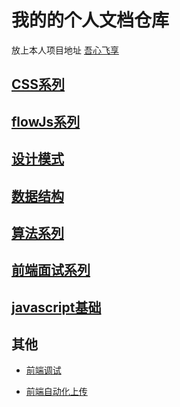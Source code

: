 # 我的的个人文档仓库

放上本人项目地址 [吾心飞享](http://www.hhooke.cn)

## [CSS系列](https://github.com/IHongTaoI/study_everyday_note/blob/master/前端/css/index.md)

## [flowJs系列](https://github.com/IHongTaoI/study_everyday_note/blob/master/前端/flowJs系列/index.md)

## [设计模式](https://github.com/IHongTaoI/study_everyday_note/blob/master/前端/javascript/设计模式/index.md)

## [数据结构](https://github.com/IHongTaoI/study_everyday_note/blob/master/前端/javascript/数据结构/index.md)

## [算法系列](https://github.com/IHongTaoI/study_everyday_note/blob/master/前端/javascript/算法/index.md)

## [前端面试系列](https://github.com/IHongTaoI/study_everyday_note/blob/master/前端/面试/index.md)

## [javascript基础](https://github.com/IHongTaoI/study_everyday_note/blob/master/前端/javascript/基础/index.md)

## 其他

- [前端调试](https://github.com/IHongTaoI/study_everyday_note/blob/master/前端/其他/前端调试.md)

- [前端自动化上传](https://github.com/IHongTaoI/study_everyday_note/blob/master/前端/其他/前端自动化部署.md)